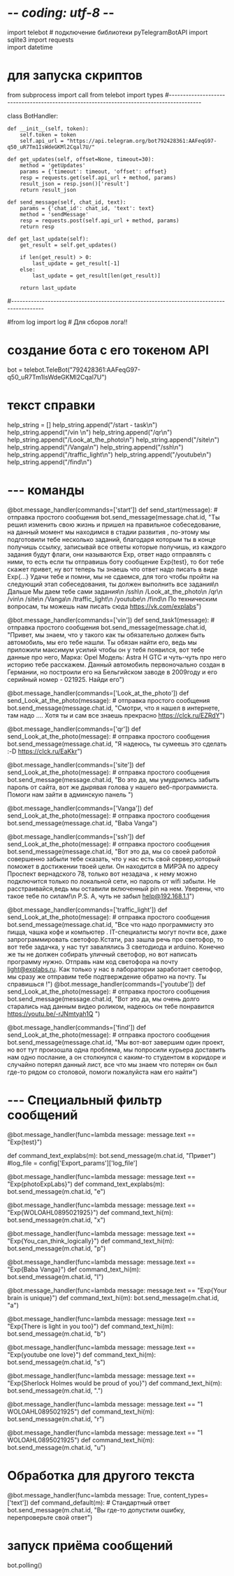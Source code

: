 # -*- coding: utf-8 -*-
import telebot # подключение библиотеки pyTelegramBotAPI
import sqlite3
import requests  
import datetime

# для запуска скриптов
from subprocess import call
from telebot import types
#-----------------------------------------------------------------------------------------

class BotHandler:
 
    def __init__(self, token):
        self.token = token
        self.api_url = "https://api.telegram.org/bot792428361:AAFeqG97-q50_uR7Tm1IsWdeGKMl2Cqal7U/"
 
    def get_updates(self, offset=None, timeout=30):
        method = 'getUpdates'
        params = {'timeout': timeout, 'offset': offset}
        resp = requests.get(self.api_url + method, params)
        result_json = resp.json()['result']
        return result_json
 
    def send_message(self, chat_id, text):
        params = {'chat_id': chat_id, 'text': text}
        method = 'sendMessage'
        resp = requests.post(self.api_url + method, params)
        return resp
 
    def get_last_update(self):
        get_result = self.get_updates()
 
        if len(get_result) > 0:
            last_update = get_result[-1]
        else:
            last_update = get_result[len(get_result)]
 
        return last_update


#-----------------------------------------------------------------------------------------


#from log import log # Для сборов лога!!

# создание бота с его токеном API
bot = telebot.TeleBot("792428361:AAFeqG97-q50_uR7Tm1IsWdeGKMl2Cqal7U")

# текст справки
help_string = []
help_string.append("/start - task\n")
help_string.append("/vin \n")
help_string.append("/qr\n")
help_string.append("/Look_at_the_photo\n")
help_string.append("/site\n")
help_string.append("/Vanga\n")
help_string.append("/ssh\n")
help_string.append("/traffic_light\n")
help_string.append("/youtube\n")
help_string.append("/find\n")


# --- команды


@bot.message_handler(commands=['start'])
def send_start(message):
    # отправка простого сообщения
    bot.send_message(message.chat.id, "Ты решил изменить свою жизнь и пришел на правильное собеседование, на данный момент мы находимся в стадии развития , по-этому мы подготовили тебе несколько заданий, благодаря которым ты в конце получишь ссылку, записывай все ответы которые получишь, из каждого задания будут флаги, они называются Exp, ответ надо отправлять с ними, то есть если ты отправишь боту сообщение Exp{test}, то  бот тебе скажет привет, ну вот теперь ты знаешь что ответ надо писать в виде  Exp{...} Удачи тебе и помни, мы не сдаемся, для того чтобы пройти на следующий этап собеседования, ты должен выполнить все задания\n Дальше Мы даем тебе сами задания\n /ssh\n /Look_at_the_photo\n /qr\n /vin\n /site\n /Vanga\n /traffic_light\n /youtube\n /find\n По техническим вопросам, ты можешь нам писать сюда https://vk.com/explabs")

@bot.message_handler(commands=['vin'])
def send_task1(message):
    # отправка простого сообщения
    bot.send_message(message.chat.id, "Привет, мы знаем, что у такого как ты обязательно должен быть автомобиль, мы его тебе нашли. Ты обязан найти его, ведь мы приложили максимум усилий чтобы он у тебя появился, вот тебе данные про него, Марка: Opel Модель: Astra H GTC и чуть-чуть про него историю тебе расскажем. Данный автомобиль первоночально создан в Германии, но построили его на Бельгийском заводе в 2009году и его серийный номер - 021925. Найди его") 

@bot.message_handler(commands=['Look_at_the_photo'])
def send_Look_at_the_photo(message):
    # отправка простого сообщения
    bot.send_message(message.chat.id, "Смотри, что я нашел в интернете, там надо .... Хотя ты и сам все знаешь прекрасно https://clck.ru/EZRdY")

@bot.message_handler(commands=['qr'])
def send_Look_at_the_photo(message):
    # отправка простого сообщения
    bot.send_message(message.chat.id, "Я надеюсь, ты сумеешь это сделать :-D	 https://clck.ru/EaKkr")

@bot.message_handler(commands=['site'])
def send_Look_at_the_photo(message):
    # отправка простого сообщения
    bot.send_message(message.chat.id, "Во это да, мы умудрились забыть пароль от сайта, вот же дырявая голова у нашего веб-программиста. Помоги нам зайти в админскую панель ")

@bot.message_handler(commands=['Vanga'])
def send_Look_at_the_photo(message):
    # отправка простого сообщения
    bot.send_message(message.chat.id, "Baba Vanga")

@bot.message_handler(commands=['ssh'])
def send_Look_at_the_photo(message):
    # отправка простого сообщения
    bot.send_message(message.chat.id, "Вот это да, мы со своей работой совершенно забыли тебе сказать, что у нас есть свой сервер,который поможет в достижении твоей цели. Он находится в МИРЭА по адресу Проспект вернадского 78, только вот незадача , к нему можно подключится только по локальной сети, но пароль от wifi забыли. Не расстраивайся,ведь мы оставили включенный pin на нем. Уверены, что такое тебе по силам!\n P.S. А, чуть не забыл help@192.168.1.1")

@bot.message_handler(commands=['traffic_light'])
def send_Look_at_the_photo(message):
    # отправка простого сообщения
    bot.send_message(message.chat.id, "Все что надо программисту это пицца, чашка кофе и компьютер . IT-специалисты могут почти все, даже запрограммировать светофор.Кстати, раз зашла речь про светофор, то вот тебе задачка, у нас тут завалялись 3 светодиода и arduino. Конечно же ты не должен собирать уличный светофор, но вот написать программу нужно. Отправь нам код светофора на почту light@explabs.ru. Как только у нас в лаборатории заработает светофор, мы сразу же отправим тебе подтверждение обратно на почту. Ты справишься !")
@bot.message_handler(commands=['youtube'])
def send_Look_at_the_photo(message):
    # отправка простого сообщения
    bot.send_message(message.chat.id, "Вот это да, мы очень долго старались над данным видео роликом, надеюсь он тебе понравится https://youtu.be/-rJNmtyah1Q ")

@bot.message_handler(commands=['find'])
def send_Look_at_the_photo(message):
    # отправка простого сообщения
    bot.send_message(message.chat.id, "Мы вот-вот завершим один проект, но вот тут произошла одна проблема, мы попросили курьера доставить нам одно послание, а он столкнулся с каким-то студентом в коридоре и случайно потерял данный лист, все что мы знаем что потерян он был где-то рядом со столовой, помоги пожалуйста нам его найти")
  

# --- Специальный фильтр сообщений 


@bot.message_handler(func=lambda message: message.text == "Exp{test}")

def command_text_explabs(m):
   bot.send_message(m.chat.id, "Привет")
#log_file = config['Export_params']['log_file']
		
@bot.message_handler(func=lambda message: message.text == "Exp{photoExpLabs}")
def command_text_explabs(m):
   bot.send_message(m.chat.id, "e")

@bot.message_handler(func=lambda message: message.text == "Exp{WOLOAHL0895021925}")
def command_text_hi(m):
   bot.send_message(m.chat.id, "x")

@bot.message_handler(func=lambda message: message.text == "Exp{You_can_think_logically}")
def command_text_hi(m):
   bot.send_message(m.chat.id, "p")

@bot.message_handler(func=lambda message: message.text == "Exp{Baba Vanga}")
def command_text_hi(m):
   bot.send_message(m.chat.id, "l")

@bot.message_handler(func=lambda message: message.text == "Exp{Your brain is unique}")
def command_text_hi(m):
   bot.send_message(m.chat.id, "a")

@bot.message_handler(func=lambda message: message.text == "Exp{There is light in you too}")
def command_text_hi(m):
   bot.send_message(m.chat.id, "b")

@bot.message_handler(func=lambda message: message.text == "Exp{youtube one love}")
def command_text_hi(m):
   bot.send_message(m.chat.id, "s")

@bot.message_handler(func=lambda message: message.text == "Exp{Sherlock Holmes would be proud of you}")
def command_text_hi(m):
   bot.send_message(m.chat.id, ".")

@bot.message_handler(func=lambda message: message.text == "1 WOLOAHL0895021925")
def command_text_hi(m):
   bot.send_message(m.chat.id, "r")

@bot.message_handler(func=lambda message: message.text == "1 WOLOAHL0895021925")
def command_text_hi(m):
   bot.send_message(m.chat.id, "u")


# Обработка для другого текста 
@bot.message_handler(func=lambda message: True, content_types=['text'])
def command_default(m):
    # Стандартный ответ 
    bot.send_message(m.chat.id, "Вы где-то допустили ошибку, перепроверьте свой ответ")
 


# запуск приёма сообщений
bot.polling()
